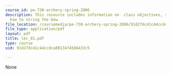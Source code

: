 ```yaml
---
course_id: pe-730-archery-spring-2006
description: This resource includes information on  class objectives, safety, equipment,
  how to string the bow.
file_location: /coursemedia/pe-730-archery-spring-2006/91d27dc41c44ccdca8813474586433c5_lec_01.pdf
file_type: application/pdf
layout: pdf
title: lec_01.pdf
type: course
uid: 91d27dc41c44ccdca8813474586433c5

---
```

None